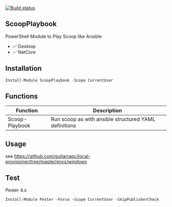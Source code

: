 [![Build status](https://ci.appveyor.com/api/projects/status/ost9gjuwwgy0v8ly/branch/master?svg=true)](https://ci.appveyor.com/project/guitarrapc/scoopplaybook/branch/master)

## ScoopPlaybook

PowerShell Module to Play Scoop like Ansible

* :white_check_mark: Desktop
* :white_check_mark: NetCore

## Installation

```ps1
Install-Module ScoopPlaybook -Scope CurrentUser
```

## Functions

Function | Description
---- | ----
Scoop-Playbook | Run scoop as with ansible structured YAML definitions

## Usage

see https://github.com/guitarrapc/local-provisioner/tree/master/envs/windows


## Test 

Pester 4.x

```
Install-Module Pester -Force -Scope CurrentUser -SkipPublisherCheck
```